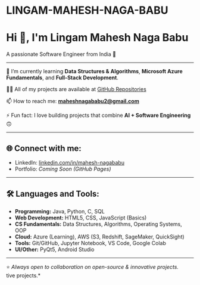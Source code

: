 # LINGAM-MAHESH-NAGA-BABU
# Hi 👋, I'm Lingam Mahesh Naga Babu  
A passionate Software Engineer from India 🚀  

---

🌱 I’m currently learning **Data Structures & Algorithms**, **Microsoft Azure Fundamentals**, and **Full-Stack Development**.  

👨‍💻 All of my projects are available at [GitHub Repositories](https://github.com/YOUR-USERNAME)  

📫 How to reach me: **maheshnagababu2@gmail.com**  

⚡ Fun fact: I love building projects that combine **AI + Software Engineering** 🙃  

---

## 🌐 Connect with me:
- LinkedIn: [linkedin.com/in/mahesh-nagababu](https://linkedin.com/in/mahesh-nagababu)  
- Portfolio: *Coming Soon (GitHub Pages)*  

---

## 🛠️ Languages and Tools:
- **Programming:** Java, Python, C, SQL  
- **Web Development:** HTML5, CSS, JavaScript (Basics)  
- **CS Fundamentals:** Data Structures, Algorithms, Operating Systems, OOP  
- **Cloud:** Azure (Learning), AWS (S3, Redshift, SageMaker, QuickSight)  
- **Tools:** Git/GitHub, Jupyter Notebook, VS Code, Google Colab  
- **UI/Other:** PyQt5, Android Studio  

---

⭐ *Always open to collaboration on open-source & innovative projects.*  
tive projects.*  
